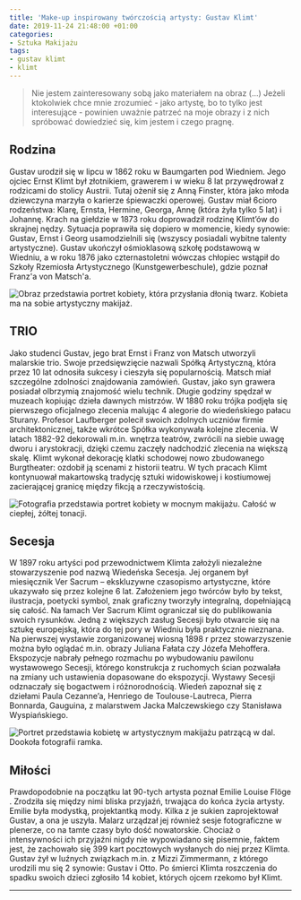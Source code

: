 ```yaml
---
title: 'Make-up inspirowany twórczością artysty: Gustav Klimt'
date: 2019-11-24 21:48:00 +01:00
categories:
- Sztuka Makijażu
tags:
- gustav klimt
- klimt
---
```


> Nie jestem zainteresowany sobą jako materiałem na obraz (...) Jeżeli ktokolwiek chce mnie zrozumieć - jako artystę, bo to tylko jest interesujące - powinien uważnie patrzeć na moje obrazy i z nich spróbować dowiedzieć się, kim jestem i czego pragnę.


## Rodzina

Gustav urodził się w lipcu w 1862 roku w Baumgarten pod Wiedniem. Jego ojciec Ernst Klimt był złotnikiem, grawerem i w wieku 8 lat przywędrował z rodzicami do stolicy Austrii. Tutaj ożenił się z Anną Finster, która jako młoda dziewczyna marzyła o karierze śpiewaczki operowej. Gustav miał 6cioro rodzeństwa: Klarę, Ernsta, Hermine, Georga, Annę (która żyła tylko 5 lat) i Johannę. Krach na giełdzie w 1873 roku doprowadził rodzinę Klimt’ów do skrajnej nędzy. Sytuacja poprawiła się dopiero w momencie, kiedy synowie: Gustav, Ernst i Georg usamodzielnili się (wszyscy posiadali wybitne talenty artystyczne).
Gustav ukończył ośmioklasową  szkołę podstawową w Wiedniu, a w roku 1876 jako czternastoletni wówczas chłopiec wstąpił do Szkoły Rzemiosła Artystycznego (Kunstgewerbeschule), gdzie poznał Franz'a von Matsch'a.

![Obraz przedstawia portret kobiety, która przysłania dłonią twarz. Kobieta ma na sobie artystyczny makijaż.](https://assets2.ello.co/uploads/asset/attachment/10561669/ello-optimized-a36d6dd4.jpg)

## TRIO

Jako studenci Gustav, jego brat Ernst i Franz von Matsch utworzyli malarskie trio. Swoje przedsięwzięcie nazwali Spółką Artystyczną, która przez 10 lat odnosiła sukcesy i cieszyła się popularnością. Matsch miał szczególne zdolności znajdowania zamówień. 
Gustav, jako syn grawera posiadał olbrzymią znajomość wielu technik. Długie godziny spędzał w muzeach kopiując dzieła dawnych mistrzów.
W 1880 roku trójka podjęła się pierwszego oficjalnego zlecenia malując 4 alegorie do wiedeńskiego pałacu Sturany. Profesor Laufberger polecił swoich zdolnych uczniów firmie architektonicznej,  także wkrótce Spółka wykonywała kolejne zlecenia. W latach 1882-92 dekorowali m.in. wnętrza teatrów, zwrócili na siebie uwagę dworu i arystokracji, dzięki czemu zaczęły nadchodzić zlecenia na większą skalę. Klimt wykonał dekorację klatki schodowej nowo zbudowanego Burgtheater: ozdobił ją scenami z historii teatru. W tych pracach Klimt kontynuował makartowską tradycję sztuki widowiskowej i kostiumowej zacierającej granicę między fikcją a rzeczywistością.

![Fotografia przedstawia portret kobiety w mocnym makijażu. Całość w ciepłej, żółtej tonacji.](https://assets3.ello.co/uploads/asset/attachment/10561667/ello-optimized-070867a5.jpg)

## Secesja

W 1897 roku artyści pod przewodnictwem Klimta założyli niezależne stowarzyszenie pod nazwą Wiedeńska Secesja. Jej organem był miesięcznik Ver Sacrum – ekskluzywne czasopismo artystyczne, które ukazywało się przez kolejne 6 lat. Założeniem jego twórców było by tekst, ilustracja, poetycki symbol, znak graficzny tworzyły integralną, dopełniającą się całość. Na łamach Ver Sacrum Klimt ograniczał się do publikowania swoich rysunków. Jedną z większych zasług Secesji było otwarcie się na sztukę europejską, która do tej pory w Wiedniu była praktycznie nieznana. 
Na pierwszej wystawie zorganizowanej wiosną 1898 r przez stowarzyszenie można było oglądać m.in. obrazy Juliana Fałata czy Józefa Mehoffera. Ekspozycje nabrały pełnego rozmachu po wybudowaniu pawilonu wystawowego Secesji, którego konstrukcja z ruchomych ścian pozwalała na zmiany uch ustawienia dopasowane do ekspozycji. 
Wystawy Secesji odznaczały się bogactwem i różnorodnością. Wiedeń zapoznał się z dziełami Paula Cezanne’a, Henriego de Toulouse-Lautreca, Pierra Bonnarda, Gauguina, z malarstwem Jacka Malczewskiego czy Stanisława Wyspiańskiego. 

![Portret przedstawia kobietę w artystycznym makijażu patrzącą w dal. Dookoła fotografii ramka.](https://assets0.ello.co/uploads/asset/attachment/10561744/ello-optimized-85ddfab7.jpg)

## Miłości

Prawdopodobnie na początku lat 90-tych artysta poznał Emilie Louise Flöge
. Zrodziła się między nimi bliska przyjaźń, trwająca do końca życia artysty. 
Emilie była modystką, projektantką mody. Kilka z je sukien zaprojektował Gustav, a ona je uszyła. Malarz urządzał jej również sesje fotograficzne w plenerze, co na tamte czasy było dość nowatorskie. Chociaż o intensywności ich przyjaźni nigdy nie wypowiadano się pisemnie, faktem jest, że zachowało się 399 kart pocztowych wysłanych do niej przez Klimta. 
Gustav żył w luźnych związkach m.in. z Mizzi Zimmermann, z którego urodzili mu się 2 synowie: Gustav i Otto. Po śmierci Klimta roszczenia do spadku swoich dzieci zgłosiło 14 kobiet, których ojcem rzekomo był Klimt.

----------
